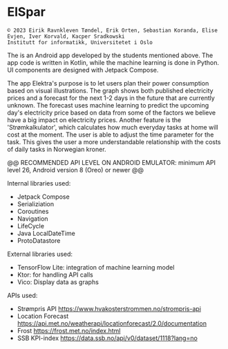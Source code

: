 # ElSpar

```
© 2023 Eirik Ravnkleven Tøndel, Erik Orten, Sebastian Koranda, Elise Evjen, Iver Korvald, Kacper Sradkowski 
Institutt for informatikk, Universitetet i Oslo
```

The is an Android app developed by the students mentioned above. The app code is written in Kotlin, while the machine learning is done in Python. UI components are designed with Jetpack Compose.

The app Elektra's purpose is to let users plan their power consumption based on visual illustrations. The graph shows both published electricity prices and a forecast for the next 1-2 days in the future that are currently unknown. The forecast uses machine learning to predict the upcoming day's electricity price based on data from some of the factors we believe have a big impact on electricity prices. Another feature is the 'Strømkalkulator', which calculates how much everyday tasks at home will cost at the moment. The user is able to adjust the time parameter for the task. This gives the user a more understandable relationship with the costs of daily tasks in Norwegian kroner.

@@ RECOMMENDED API LEVEL ON ANDROID EMULATOR: minimum API level 26, Android version 8 (Oreo) or newer @@

Internal libraries used:
- Jetpack Compose
- Serializiation
- Coroutines
- Navigation
- LifeCycle
- Java LocalDateTime
- ProtoDatastore

External libraries used:
- TensorFlow Lite: integration of machine learning model
- Ktor: for handling API calls
- Vico: Display data as graphs

APIs used:
- Strømpris API https://www.hvakosterstrommen.no/strompris-api
- Location Forecast https://api.met.no/weatherapi/locationforecast/2.0/documentation
- Frost https://frost.met.no/index.html
- SSB KPI-index https://data.ssb.no/api/v0/dataset/1118?lang=no
